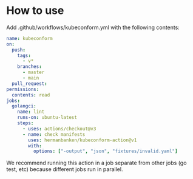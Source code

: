 # How to use
Add .github/workflows/kubeconform.yml with the following contents:

```yaml
name: kubeconform
on:
  push:
    tags:
      - v*
    branches:
      - master
      - main
  pull_request:
permissions:
  contents: read
jobs:
  golangci:
    name: lint
    runs-on: ubuntu-latest
    steps:
      - uses: actions/checkout@v3
      - name: check manifests
        uses: hermanbanken/kubeconform-action@v1
        with:
          options: ["-output", "json", "fixtures/invalid.yaml"]
```

We recommend running this action in a job separate from other jobs (go test, etc) because different jobs run in parallel.